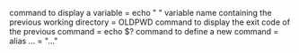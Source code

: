 command to display a variable = echo " "
variable name containing the previous working directory = OLDPWD
command to display the exit code of the previous command = echo $?
command to define a new command = alias ... = "..."
